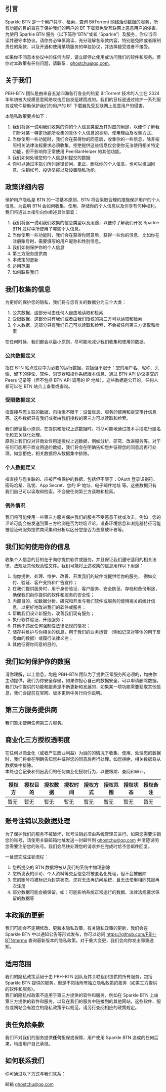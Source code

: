 ## 引言

Sparkle BTN 是一个用户共享、检索、查询 BitTorrent 网络活动数据的服务，所有功能的目的旨在于保护我们的用户的 BT 下载器免受互联网上恶意用户的侵害。 为使用 Sparkle BTN 服务（以下简称“BTN”或者 “Sparkle”）及服务，你应当阅读并遵守本协议。请你务必审慎阅读、充分理解各条款内容，特别是免除或者限制责任的条款，以及开通和使用某项服务的单独协议，并选择接受或者不接受。

如果你不同意本协议中的任何内容，请立即停止使用或访问我们的软件和服务。若你对本政策有任何问题，请联系：ghostchu@qq.com。

## 关于我们

PBH-BTN 团队是由来自五湖四海各行各业的热爱 BitTorrent 技术的人士在 2024 年年初被大规模恶意网络攻击后自发组建而成的。我们的目标是通过维护一系列服务或软件帮助保护我们的用户的 BT 下载器免受互联网上恶意用户的侵害。

本隐私政策要点如下：

1. 我们将逐一说明我们收集的你的个人信息类型及其对应的用途，以便你了解我们针对某一特定功能所收集的具体个人信息的类别、使用理由及收集方式。  
2. 当你使用一些功能时，我们会在获得你的同意后，收集你的一些信息，除非按照相关法律法规要求必须收集，拒绝提供这些信息仅会使你无法使用相关特定功能，但不影响你正常使用 PeerBanHelper 的其他功能。
3. 我们如何处理您的个人信息和提交的数据
4. 你可以通过本指引所列途径访问、更正、删除你的个人信息，也可以撤回同意、注销帐号、投诉举报以及设置隐私功能。

## 政策详细内容

保护用户隐私是 BTN 的一项基本原则，BTN 将会采取合理的措施保护用户的个人信息，为说明 BTN 会如何收集、使用、存储你的个人信息以及你享有何种权利，我们将通过本指引向你阐述具体事宜：

1. 我们将逐一说明我们收集的信息类型以及用途，以便你了解我们开发 Sparkle BTN 过程中所使用了哪些个人信息。
2. 当你使用一些功能时，我们会在获得你同意后，获得一些你的信息，比如你在注册账号时，需要填写的用户昵称和性别信息。
3. 我们如何保护你的个人信息
4. 第三方服务提供商
5. 本政策的更新
6. 适用范围
7. 如何联系我们

## 我们收集的信息

为更好的保护您的隐私，我们将与您有关的数据分为三个大类：

1. 公共数据，这部分可由任何人自由地读取和检索  
2. 受限数据，这部分只有我们或者由我们授权的第三方可以读取和检索  
3. 个人数据，这部分只有我们自己可以读取和检索，不会被任何第三方读取和检索  

在任何时候，我们都会以最小原则，尽可能地减少我们收集和使用的数据。

### 公共数据定义

指在 BTN 站点过程中为必要的运行数据，包括但不限于：您的用户名、昵称、头像、留下的评论、软件、浏览器和操作系统版本信息、通过 BTN API 协议提交的 Peers 记录等（但不包括 BTN API 调用的 IP 地址）。这些数据是公开的，任何人都可以在 BTN 站点上查看或查询。

### 受限数据定义

指直接与您关联的数据，包括但不限于：设备信息、服务的使用和提交审计信息等。这些数据只有我们或者由我们授权的第三方可以读取和检索。  

我们遵循最小原则，在提供和授权上述数据时，将尽可能地通过技术手段进行匿名化和去关联化处理。  
原则上我们仅对非商业性用途授权上述数据，例如分析、研究、改进服务等。对于任何可能用于商业用途的数据，我们将会在明确告知您并征得您的同意后再行处理。如您拒绝，相关数据将从数据集中排除。

### 个人数据定义

指直接与您关联的、应被严格保护的数据，包括但不限于：OAuth 登录识别符、密码哈希、私钥、App Secret、您的 IP 地址、电子邮件地址 等。这些数据只有我们自己可以读取和检索，不会被任何第三方读取和检索。

### 例外情况

我们将可能使用一些第三方服务保护我们的服务不受恶意干扰或攻击，例如：您的评论可能会被发送到第三方检测是否为垃圾评论，设备环境信息和浏览器特征可能被验证码服务提供商采集和分析以区分您是否为恶意破坏者等。

## 我们如何使用你的信息

收集个人信息的目的在于向你提供软件或服务，并且保证我们遵守适用的相关法律、法规及其他规范性文件。我们可能将上述收集的信息用作以下用途：

1. 向你提供、处理、维护、改善、开发我们的软件或提供给你的服务， 例如交付、验证、客户支持和广告宣传；
2. 在我们提供服务时，用于身份验证、客户服务、安全防范、存档和备份用途，确保我们向你提供的软件和服务的安全性；
3. 内部目的，如数据分析、研究和开发与我们软件或服务的使用相关的统计信息，以更好地改进我们的软件或服务；
4. 帮助我们设计新服务，改善我们现有服务；
5. 执行软件验证、升级服务；
6. 其他不违反任何强制性法律法规的情况；
7. 储存并维护与你相关的信息，用于我们的业务运营 （例如记录对等体的用于反吸血的数据）或履行法律义务；
8. 其他征得你同意的目的。

## 我们如何保护你的数据

请你理解，以上信息，均是 PBH-BTN 团队为了提供正常服务所必须的，均由你主动提供，我们为你安全存储，如果你担心自己的数据安全，可以申请删除数据。我们为你提供的功能和服务是不断更新和发展的，如果某一项功能需要获取其他信息，我们会提前在官网、版本更新中另行向你说明。

## 第三方服务提供商

我们暂未使用任何第三方服务。

## 商业化三方授权透明度

在任何以商业化（或者产生商业利益）为目的的情况下收集、使用、处理您的数据时，我们将会在明确告知您并征得您的同意后再行处理。如您拒绝，相关数据将从数据集中排除。  
本处也会记录和列出我们的任何商业化授权行为，以便跟踪、查阅和审计。

| 授权方 | 授权目的 | 授权数据 | 授权时间 | 授权方式 | 授权范围 | 授权状态 | 授权备注 |
| --- | --- | --- | --- | --- | --- | --- | --- |
| 暂无 | 暂无 | 暂无 | 暂无 | 暂无 | 暂无 | 暂无 | 暂无 |

## 账号注销以及数据处理

为了保护我们的服务不被破坏，账号注销必须由系统管理员进行。如果您需要注销您的账号，请使用关联邮箱地址发送一封邮件到 ghostchu@qq.com 并清楚说明您需要注册您的账号。我们会尽快处理您的请求并在完成时给予您邮件回复。

一旦您完成注销流程：

1. 您所提交的 BTN 数据将被从我们的系统中物理删除
2. 您所发表的评论、个人资料等交互信息将被匿名化处理，但不会被删除
3. 您的账号将被标记为封禁状态，您将无法再访问系统，且无法使用相同凭据再次注册
4. 部分数据可能会被保留，如：可能影响系统正常运行的数据、法律法规要求保留的数据等

## 本政策的更新

我们可能会不定期修改、更新本隐私政策，有关隐私政策的更新，我们会在 Sparkle BTN 中以通知公告等形式发布，你可以访问 https://github.com/PBH-BTN/terms 查询最新版本的隐私政策。对于重大变更，我们会向你发出郑重通知。

## 适用范围

我们的隐私政策适用于由 PBH-BTN 团队及其关联组织提供的所有服务，包括 Sparkle BTN 提供的服务，但是不包括附有独立隐私政策的服务（如第三方提供的软件和服务）。  
我们的隐私权政策不适用于第三方提供的软件和服务，例如在 Sparkle BTN 上由第三方提供的软件和服务，以及在我们的服务中链接到的其他网站，这些软件、服务或网站会有独立的隐私政策予以规范，请另行查阅相应的政策规定。  

## 责任免除条款

我们不对我们的服务提供**任何**担保或保障，用户使用 Sparkle BTN 造成的任何后果，均由用户自己承担。

## 如何联系我们

你可通过以下方式与我们联系：

邮箱 ghostchu@qq.com
